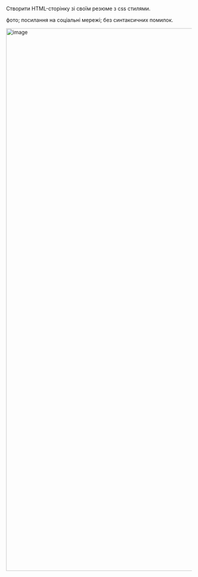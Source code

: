 
Створити HTML-сторінку зі своїм резюме з css стилями.

фото;
посилання на соціальні мережі;
без синтаксичних помилок.

<img width="1467" alt="image" src="https://github.com/user-attachments/assets/b4966583-656d-48cd-be62-22d36efef00b" />

